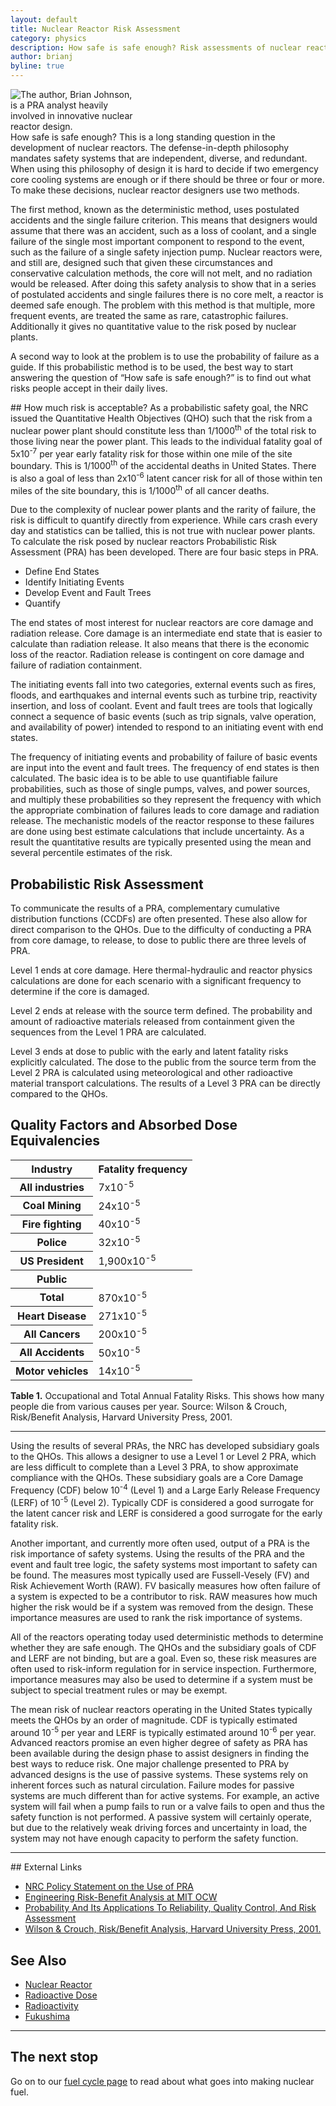 ```yaml
---
layout: default
title: Nuclear Reactor Risk Assessment
category: physics
description: How safe is safe enough? Risk assessments of nuclear reactors
author: brianj
byline: true
---
```


<div class="row">
<div class="col-md-8" markdown="1">

<div class="float-end"><img class="rounded img-fluid" src="/img/bjohnson.jpg" style="max-width:200px;" alt="The author, Brian Johnson, is a PRA analyst heavily involved in innovative nuclear reactor design. " title="The author, Brian Johnson, is a PRA analyst heavily involved in innovative nuclear reactor design." /></div>
How safe is safe enough? This is a long standing question in the development of
nuclear reactors.  The defense-in-depth philosophy mandates safety systems that
are independent, diverse, and redundant.  When using this philosophy of design
it is hard to decide if two emergency core cooling systems are enough or if
there should be three or four or more. To make these decisions, nuclear reactor
designers use two methods.

The first method, known as the deterministic method, uses postulated accidents
and the single failure criterion. This means that designers would assume that
there was an accident, such as a loss of coolant, and a single failure of the
single most important component to respond to the event, such as the failure of
a single safety injection pump. Nuclear reactors were, and still are, designed
such that given these circumstances and conservative calculation methods, the
core will not melt, and no radiation would be released. After doing this
safety analysis to show that in a series of postulated accidents and single
failures there is no core melt, a reactor is deemed safe enough. The problem
with this method is that multiple, more frequent events, are treated the same
as rare, catastrophic failures. Additionally it gives no quantitative value to
the risk posed by nuclear plants.

A second way to look at the problem is to use the probability of failure as a guide. If this
probabilistic method is to be used, the best way to start answering the question of “How safe is
safe enough?” is to find out what risks people accept in their daily lives.

</div>
</div>

<div class="row">
<div class="col-md-8" markdown="1">
## How much risk is acceptable?
As a probabilistic safety goal, the NRC issued the Quantitative Health Objectives (QHO) such that
the risk from a nuclear power plant should constitute less than 1/1000<sup>th</sup> of the total
risk to those living near the power plant. This leads to the individual fatality goal of
5x10<sup>-7</sup> per year early fatality risk for those within one mile of the site boundary.  This
is 1/1000<sup>th</sup> of the accidental deaths in United States.  There is also a goal of less than
2x10<sup>-6</sup> latent cancer risk for all of those within ten miles of the site boundary, this is
1/1000<sup>th</sup> of all cancer deaths.

Due to the complexity of nuclear power plants and the rarity of failure, the risk is difficult to
quantify directly from experience. While cars crash every day and statistics can be tallied, this
is not true with nuclear power plants. To calculate the risk posed by nuclear reactors
Probabilistic Risk Assessment (PRA) has been developed. There are four basic steps in PRA.

- Define End States
- Identify Initiating Events
- Develop Event and Fault Trees
- Quantify

The end states of most interest for nuclear reactors are core damage and radiation release. Core
damage is an intermediate end state that is easier to calculate than radiation release. It also
means that there is the economic loss of the reactor. Radiation release is contingent on core
damage and failure of radiation containment.

The initiating events fall into two categories, external events such as fires, floods, and
earthquakes and internal events such as turbine trip, reactivity insertion, and loss of coolant.
Event and fault trees are tools that logically connect a sequence of basic events (such as trip
signals, valve operation, and availability of power) intended to respond to an initiating event with
end states.

The frequency of initiating events and probability of failure of basic events are input into the
event and fault trees. The frequency of end states is then calculated. The basic idea is to be able
to use quantifiable failure probabilities, such as those of single pumps, valves, and power sources,
and multiply these probabilities so they represent the frequency with which the appropriate
combination of failures leads to core damage and radiation release. The mechanistic models of the
reactor response to these failures are done using best estimate calculations that include
uncertainty. As a result the quantitative results are typically presented using the mean and
several percentile estimates of the risk.

## Probabilistic Risk Assessment

To communicate the results of a PRA, complementary cumulative distribution functions (CCDFs) are
often presented. These also allow for direct comparison to the QHOs. Due to the difficulty of
conducting a PRA from core damage, to release, to dose to public there are three levels of PRA.

Level 1 ends at core damage. Here thermal-hydraulic and reactor physics calculations are done for
each scenario with a significant frequency to determine if the core is damaged.

Level 2 ends at release with the source term defined. The probability and amount of radioactive
materials released from containment given the sequences from the Level 1 PRA are calculated.

Level 3 ends at dose to public with the early and latent fatality risks explicitly calculated. The
dose to the public from the source term from the Level 2 PRA is calculated using meteorological and
other radioactive material transport calculations. The results of a Level 3 PRA can be directly
compared to the QHOs.

## Quality Factors and Absorbed Dose Equivalencies

<table class="table table-striped">
<tr><th>Industry</th><th>Fatality frequency</th></tr>
<tr><th>All industries </th> <td>7x10<sup>-5</sup></td> </tr> 
<tr><th>Coal Mining</th><td>24x10<sup>-5</sup></td></tr> 
<tr><th>Fire fighting</th><td>40x10<sup>-5</sup></td></tr>
<tr><th>Police</th><td>32x10<sup>-5</sup></td></tr>
<tr><th>US President</th><td>1,900x10<sup>-5</sup></td></tr>

<tr><th>Public</th><th ></th></tr>
<tr><th>Total</th><td>870x10<sup>-5</sup></td></tr>
<tr><th>Heart Disease</th><td>271x10<sup>-5</sup></td></tr>
<tr><th>All Cancers</th><td>200x10<sup>-5</sup></td></tr>
<tr><th>All Accidents</th><td>50x10<sup>-5</sup></td></tr>
<tr><th>Motor vehicles</th><td>14x10<sup>-5</sup></td></tr>
</table>

<p class="caption"><strong>Table 1.</strong> Occupational and Total Annual Fatality Risks. This
shows how many people die from various causes per year. Source: Wilson &amp; Crouch, Risk/Benefit
Analysis, Harvard University Press, 2001.</p>
<hr/>

Using the results of several PRAs, the NRC has developed subsidiary goals to the QHOs. This allows
a designer to use a Level 1 or Level 2 PRA, which are less difficult to complete than a Level 3 PRA,
to show approximate compliance with the QHOs. These subsidiary goals are a Core Damage Frequency
(CDF) below 10<sup>-4</sup> (Level 1) and a Large Early Release Frequency (LERF) of 10<sup>-5</sup>
(Level 2). Typically CDF is considered a good surrogate for the latent cancer risk and LERF is
considered a good surrogate for the early fatality risk.

Another important, and currently more often used, output of a PRA is the risk importance of safety
systems. Using the results of the PRA and the event and fault tree logic, the safety systems most
important to safety can be found. The measures most typically used are Fussell-Vesely (FV) and Risk
Achievement Worth (RAW). FV basically measures how often failure of a system is expected to be a
contributor to risk. RAW measures how much higher the risk would be if a system was removed from
the design. These importance measures are used to rank the risk importance of systems.

All of the reactors operating today used deterministic methods to determine whether they are safe
enough. The QHOs and the subsidiary goals of CDF and LERF are not binding, but are a goal. Even
so, these risk measures are often used to risk-inform regulation for in service inspection.
Furthermore, importance measures may also be used to determine if a system must be subject to
special treatment rules or may be exempt.

The mean risk of nuclear reactors operating in the United States typically meets the QHOs by an
order of magnitude. CDF is typically estimated around 10<sup>-5</sup> per year and LERF is
typically estimated around 10<sup>-6</sup> per year. Advanced reactors promise an even higher degree
of safety as PRA has been available during the design phase to assist designers in finding the best
ways to reduce risk. One major challenge presented to PRA by advanced designs is the use of passive
systems. These systems rely on inherent forces such as natural circulation. Failure modes for
passive systems are much different than for active systems. For example, an active system will fail
when a pump fails to run or a valve fails to open and thus the safety function is not performed. A
passive system will certainly operate, but due to the relatively weak driving forces and uncertainty
in load, the system may not have enough capacity to perform the safety function.

</div>
</div>

<hr/>

<div class="row">
<div class="col-md-8" markdown="1">
## External Links
<ul>
<li><a href="https://www.nrc.gov/reading-rm/doc-collections/commission/policy/60fr42622.pdf">NRC Policy Statement on the Use of PRA</a></li>
<li><a href="https://ocw.mit.edu/courses/engineering-systems-division/esd-72-engineering-risk-benefit-analysis-spring-2007/">Engineering Risk-Benefit Analysis at MIT OCW</a></li>
<li><a href="https://ocw.mit.edu/courses/nuclear-engineering/22-38-probability-and-its-applications-to-reliability-quality-control-and-risk-assessment-fall-2005/">Probability And Its Applications To Reliability, Quality Control, And Risk Assessment</a></li>
<li><a href="http://www.hup.harvard.edu/catalog.php?isbn=9780674005297">Wilson &amp; Crouch, Risk/Benefit Analysis, Harvard University Press, 2001.</a></li>
</ul>

## See Also

<ul>
<li><a href="{% link reactors.md %}">Nuclear Reactor</a></li>
<li><a href="{% link dose.md %}">Radioactive Dose</a></li>
<li><a href="{% link radioactivity.md %}">Radioactivity</a></li>
<li><a href="{% link fukushima.html %}">Fukushima</a></li>
</ul>
</div>
</div>

<hr/>

<div class="row">
<div class="col-md-8">
<h2>The next stop</h2>
<p>Go on to our <a href="{% link fuel-cycle.md %}">fuel cycle page</a> to read about what goes into making nuclear fuel.</p>
</div>
</div>
